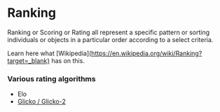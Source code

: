# Ranking

Ranking or Scoring or Rating all represent a specific pattern or sorting individuals or objects in a particular order according to a select criteria.

Learn here what [Wikipedia](https://en.wikipedia.org/wiki/Ranking?target=_blank} has on this.


### Various rating algorithms

- Elo
- [Glicko / Glicko-2](https://github.com/anistark/scoring/blob/master/algorithms/glicko2.md)
